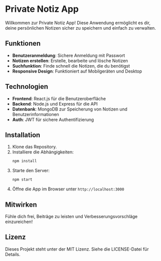 # Private Notiz App

Willkommen zur Private Notiz App! Diese Anwendung ermöglicht es dir, deine persönlichen Notizen sicher zu speichern und einfach zu verwalten.

## Funktionen
- **Benutzeranmeldung**: Sichere Anmeldung mit Passwort
- **Notizen erstellen**: Erstelle, bearbeite und lösche Notizen
- **Suchfunktion**: Finde schnell die Notizen, die du benötigst
- **Responsive Design**: Funktioniert auf Mobilgeräten und Desktop

## Technologien
- **Frontend**: React.js für die Benutzeroberfläche
- **Backend**: Node.js und Express für die API
- **Datenbank**: MongoDB zur Speicherung von Notizen und Benutzerinformationen
- **Auth**: JWT für sichere Authentifizierung

## Installation
1. Klone das Repository.
2. Installiere die Abhängigkeiten:
   ```bash
   npm install
   ```
3. Starte den Server:
   ```bash
   npm start
   ```
4. Öffne die App im Browser unter `http://localhost:3000`

## Mitwirken
Fühle dich frei, Beiträge zu leisten und Verbesserungsvorschläge einzureichen!

## Lizenz
Dieses Projekt steht unter der MIT Lizenz. Siehe die LICENSE-Datei für Details.